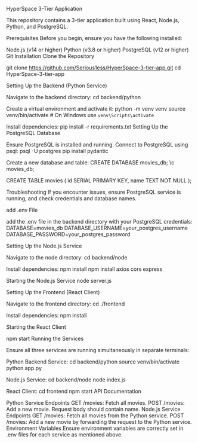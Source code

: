 HyperSpace 3-Tier Application

This repository contains a 3-tier application built using React, Node.js, Python, and PostgreSQL.

Prerequisites
Before you begin, ensure you have the following installed:

Node.js (v14 or higher)
Python (v3.8 or higher)
PostgreSQL (v12 or higher)
Git
Installation
Clone the Repository


git clone https://github.com/Serious1ess/HyperSpace-3-tier-app.git
cd HyperSpace-3-tier-app


Setting Up the Backend (Python Service)

Navigate to the backend directory:
cd backend/python

Create a virtual environment and activate it:
python -m venv venv
source venv/bin/activate  # On Windows use `venv\Scripts\activate`

Install dependencies:
pip install -r requirements.txt
Setting Up the PostgreSQL Database


Ensure PostgreSQL is installed and running. Connect to PostgreSQL using psql:
psql -U postgres
pip install pydantic

Create a new database and table:
CREATE DATABASE movies_db;
\c movies_db;

CREATE TABLE movies (
    id SERIAL PRIMARY KEY,
    name TEXT NOT NULL
);

Troubleshooting
If you encounter issues, ensure PostgreSQL service is running, and check credentials and database names.

add .env File

add the .env file in the backend directory with your PostgreSQL credentials:
DATABASE=movies_db
DATABASE_USERNAME=your_postgres_username
DATABASE_PASSWORD=your_postgres_password



Setting Up the Node.js Service

Navigate to the  node directory:
cd backend/node

Install dependencies:
npm install
npm install axios cors express



Starting the Node.js Service
node server.js



Setting Up the Frontend (React Client)

Navigate to the frontend directory:
cd ./frontend


Install dependencies:
npm install


Starting the React Client

npm start
Running the Services

Ensure all three services are running simultaneously in separate terminals:

Python Backend Service:
cd backend/python
source venv/bin/activate
python app.py


Node.js Service:
cd backend/node
node index.js

React Client:
cd frontend
npm start
API Documentation

Python Service Endpoints
GET /movies: Fetch all movies.
POST /movies: Add a new movie. Request body should contain name.
Node.js Service Endpoints
GET /movies: Fetch all movies from the Python service.
POST /movies: Add a new movie by forwarding the request to the Python service.
Environment Variables
Ensure environment variables are correctly set in .env files for each service as mentioned above.